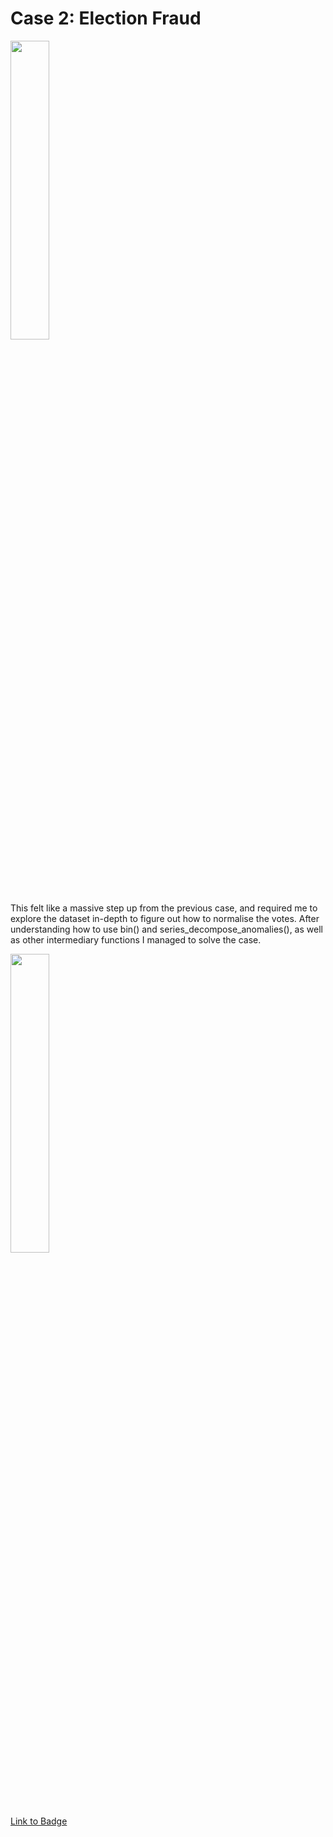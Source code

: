 # Case 2: Election Fraud
<img src="https://detective.kusto.io/img/questions/02-syh7t.png" width=35% height=35%>

This felt like a massive step up from the previous case, and required me to explore the dataset in-depth to figure out how to normalise the votes. After understanding how to use bin() and series_decompose_anomalies(), as well as other intermediary functions I managed to solve the case. 

<img src="https://images.credly.com/size/680x680/images/ba8eb12f-2d57-4e9c-b1da-c395bd1d7fd3/image.png" width=35% height=35%>

[Link to Badge](https://www.credly.com/earner/earned/badge/0b60ea9f-9eaa-4c77-bc15-0e23410536d0)
